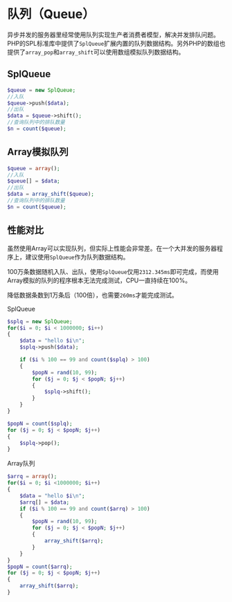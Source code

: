 # 队列（Queue）

异步并发的服务器里经常使用队列实现生产者消费者模型，解决并发排队问题。PHP的SPL标准库中提供了`SplQueue`扩展内置的队列数据结构。另外PHP的数组也提供了`array_pop`和`array_shift`可以使用数组模拟队列数据结构。

SplQueue
------
```php
$queue = new SplQueue;
//入队
$queue->push($data);
//出队
$data = $queue->shift();
//查询队列中的排队数量
$n = count($queue);
```

Array模拟队列
-----
```php
$queue = array();
//入队
$queue[] = $data;
//出队
$data = array_shift($queue);
//查询队列中的排队数量
$n = count($queue);
```

性能对比
----
虽然使用Array可以实现队列，但实际上性能会非常差。在一个大并发的服务器程序上，建议使用`SplQueue`作为队列数据结构。

100万条数据随机入队、出队，使用`SplQueue`仅用`2312.345ms`即可完成，而使用Array模拟的队列的程序根本无法完成测试，CPU一直持续在100%。

降低数据条数到1万条后（100倍），也需要`260ms`才能完成测试。

SplQueue
```php
$splq = new SplQueue;
for($i = 0; $i < 1000000; $i++)
{
	$data = "hello $i\n";
	$splq->push($data);

	if ($i % 100 == 99 and count($splq) > 100)
	{
		$popN = rand(10, 99);
		for ($j = 0; $j < $popN; $j++)
		{
			$splq->shift();
		}
	}
}

$popN = count($splq);
for ($j = 0; $j < $popN; $j++)
{
	$splq->pop();
}
```

Array队列
```php
$arrq = array();
for($i = 0; $i <1000000; $i++)
{
    $data = "hello $i\n";
    $arrq[] = $data;
    if ($i % 100 == 99 and count($arrq) > 100)
    {
        $popN = rand(10, 99);
        for ($j = 0; $j < $popN; $j++)
        {
            array_shift($arrq);
        }
    }
}
$popN = count($arrq);
for ($j = 0; $j < $popN; $j++)
{
    array_shift($arrq);
}
```
